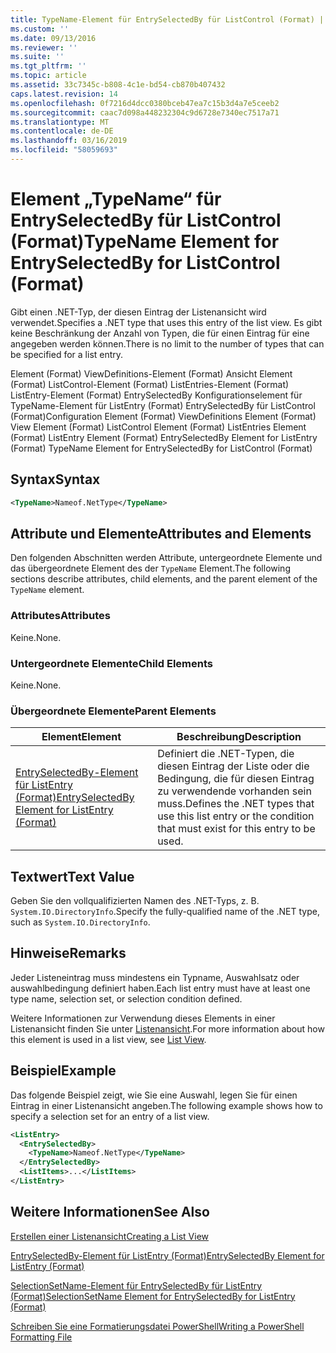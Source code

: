 ```yaml
---
title: TypeName-Element für EntrySelectedBy für ListControl (Format) | Microsoft-Dokumentation
ms.custom: ''
ms.date: 09/13/2016
ms.reviewer: ''
ms.suite: ''
ms.tgt_pltfrm: ''
ms.topic: article
ms.assetid: 33c7345c-b808-4c1e-bd54-cb870b407432
caps.latest.revision: 14
ms.openlocfilehash: 0f7216d4dcc0380bceb47ea7c15b3d4a7e5ceeb2
ms.sourcegitcommit: caac7d098a448232304c9d6728e7340ec7517a71
ms.translationtype: MT
ms.contentlocale: de-DE
ms.lasthandoff: 03/16/2019
ms.locfileid: "58059693"
---
```

# <a name="typename-element-for-entryselectedby-for-listcontrol-format"></a><span data-ttu-id="3e47c-102">Element „TypeName“ für EntrySelectedBy für ListControl (Format)</span><span class="sxs-lookup"><span data-stu-id="3e47c-102">TypeName Element for EntrySelectedBy for ListControl (Format)</span></span>

<span data-ttu-id="3e47c-103">Gibt einen .NET-Typ, der diesen Eintrag der Listenansicht wird verwendet.</span><span class="sxs-lookup"><span data-stu-id="3e47c-103">Specifies a .NET type that uses this entry of the list view.</span></span> <span data-ttu-id="3e47c-104">Es gibt keine Beschränkung der Anzahl von Typen, die für einen Eintrag für eine angegeben werden können.</span><span class="sxs-lookup"><span data-stu-id="3e47c-104">There is no limit to the number of types that can be specified for a list entry.</span></span>

<span data-ttu-id="3e47c-105">Element (Format) ViewDefinitions-Element (Format) Ansicht Element (Format) ListControl-Element (Format) ListEntries-Element (Format) ListEntry-Element (Format) EntrySelectedBy Konfigurationselement für TypeName-Element für ListEntry (Format) EntrySelectedBy für ListControl (Format)</span><span class="sxs-lookup"><span data-stu-id="3e47c-105">Configuration Element (Format) ViewDefinitions Element (Format) View Element (Format) ListControl Element (Format) ListEntries Element (Format) ListEntry Element (Format) EntrySelectedBy Element for ListEntry (Format) TypeName Element for EntrySelectedBy for ListControl (Format)</span></span>

## <a name="syntax"></a><span data-ttu-id="3e47c-106">Syntax</span><span class="sxs-lookup"><span data-stu-id="3e47c-106">Syntax</span></span>

```xml
<TypeName>Nameof.NetType</TypeName>
```

## <a name="attributes-and-elements"></a><span data-ttu-id="3e47c-107">Attribute und Elemente</span><span class="sxs-lookup"><span data-stu-id="3e47c-107">Attributes and Elements</span></span>

<span data-ttu-id="3e47c-108">Den folgenden Abschnitten werden Attribute, untergeordnete Elemente und das übergeordnete Element des der `TypeName` Element.</span><span class="sxs-lookup"><span data-stu-id="3e47c-108">The following sections describe attributes, child elements, and the parent element of the `TypeName` element.</span></span>

### <a name="attributes"></a><span data-ttu-id="3e47c-109">Attributes</span><span class="sxs-lookup"><span data-stu-id="3e47c-109">Attributes</span></span>

<span data-ttu-id="3e47c-110">Keine.</span><span class="sxs-lookup"><span data-stu-id="3e47c-110">None.</span></span>

### <a name="child-elements"></a><span data-ttu-id="3e47c-111">Untergeordnete Elemente</span><span class="sxs-lookup"><span data-stu-id="3e47c-111">Child Elements</span></span>

<span data-ttu-id="3e47c-112">Keine.</span><span class="sxs-lookup"><span data-stu-id="3e47c-112">None.</span></span>

### <a name="parent-elements"></a><span data-ttu-id="3e47c-113">Übergeordnete Elemente</span><span class="sxs-lookup"><span data-stu-id="3e47c-113">Parent Elements</span></span>

|<span data-ttu-id="3e47c-114">Element</span><span class="sxs-lookup"><span data-stu-id="3e47c-114">Element</span></span>|<span data-ttu-id="3e47c-115">Beschreibung</span><span class="sxs-lookup"><span data-stu-id="3e47c-115">Description</span></span>|
|-------------|-----------------|
|[<span data-ttu-id="3e47c-116">EntrySelectedBy-Element für ListEntry (Format)</span><span class="sxs-lookup"><span data-stu-id="3e47c-116">EntrySelectedBy Element for ListEntry (Format)</span></span>](./entryselectedby-element-for-listentry-for-listcontrol-format.md)|<span data-ttu-id="3e47c-117">Definiert die .NET-Typen, die diesen Eintrag der Liste oder die Bedingung, die für diesen Eintrag zu verwendende vorhanden sein muss.</span><span class="sxs-lookup"><span data-stu-id="3e47c-117">Defines the .NET types that use this list entry or the condition that must exist for this entry to be used.</span></span>|

## <a name="text-value"></a><span data-ttu-id="3e47c-118">Textwert</span><span class="sxs-lookup"><span data-stu-id="3e47c-118">Text Value</span></span>

<span data-ttu-id="3e47c-119">Geben Sie den vollqualifizierten Namen des .NET-Typs, z. B. `System.IO.DirectoryInfo`.</span><span class="sxs-lookup"><span data-stu-id="3e47c-119">Specify the fully-qualified name of the .NET type, such as `System.IO.DirectoryInfo`.</span></span>

## <a name="remarks"></a><span data-ttu-id="3e47c-120">Hinweise</span><span class="sxs-lookup"><span data-stu-id="3e47c-120">Remarks</span></span>

<span data-ttu-id="3e47c-121">Jeder Listeneintrag muss mindestens ein Typname, Auswahlsatz oder auswahlbedingung definiert haben.</span><span class="sxs-lookup"><span data-stu-id="3e47c-121">Each list entry must have at least one type name, selection set, or selection condition defined.</span></span>

<span data-ttu-id="3e47c-122">Weitere Informationen zur Verwendung dieses Elements in einer Listenansicht finden Sie unter [Listenansicht](./creating-a-list-view.md).</span><span class="sxs-lookup"><span data-stu-id="3e47c-122">For more information about how this element is used in a list view, see [List View](./creating-a-list-view.md).</span></span>

## <a name="example"></a><span data-ttu-id="3e47c-123">Beispiel</span><span class="sxs-lookup"><span data-stu-id="3e47c-123">Example</span></span>

<span data-ttu-id="3e47c-124">Das folgende Beispiel zeigt, wie Sie eine Auswahl, legen Sie für einen Eintrag in einer Listenansicht angeben.</span><span class="sxs-lookup"><span data-stu-id="3e47c-124">The following example shows how to specify a selection set for an entry of a list view.</span></span>

```xml
<ListEntry>
  <EntrySelectedBy>
    <TypeName>Nameof.NetType</TypeName>
  </EntrySelectedBy>
  <ListItems>...</ListItems>
</ListEntry>
```

## <a name="see-also"></a><span data-ttu-id="3e47c-125">Weitere Informationen</span><span class="sxs-lookup"><span data-stu-id="3e47c-125">See Also</span></span>

[<span data-ttu-id="3e47c-126">Erstellen einer Listenansicht</span><span class="sxs-lookup"><span data-stu-id="3e47c-126">Creating a List View</span></span>](./creating-a-list-view.md)

[<span data-ttu-id="3e47c-127">EntrySelectedBy-Element für ListEntry (Format)</span><span class="sxs-lookup"><span data-stu-id="3e47c-127">EntrySelectedBy Element for ListEntry (Format)</span></span>](./entryselectedby-element-for-listentry-for-listcontrol-format.md)

[<span data-ttu-id="3e47c-128">SelectionSetName-Element für EntrySelectedBy für ListEntry (Format)</span><span class="sxs-lookup"><span data-stu-id="3e47c-128">SelectionSetName Element for EntrySelectedBy for ListEntry (Format)</span></span>](./selectionsetname-element-for-entryselectedby-for-listcontrol-format.md)

[<span data-ttu-id="3e47c-129">Schreiben Sie eine Formatierungsdatei PowerShell</span><span class="sxs-lookup"><span data-stu-id="3e47c-129">Writing a PowerShell Formatting File</span></span>](./writing-a-powershell-formatting-file.md)
